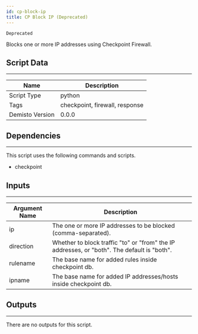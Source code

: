 ```yaml
---
id: cp-block-ip
title: CP Block IP (Deprecated)
---
```


`Deprecated`

Blocks one or more IP addresses using Checkpoint Firewall.

## Script Data
---

| **Name** | **Description** |
| --- | --- |
| Script Type | python |
| Tags | checkpoint, firewall, response |
| Demisto Version | 0.0.0 |

## Dependencies
---
This script uses the following commands and scripts.
* checkpoint

## Inputs
---

| **Argument Name** | **Description** |
| --- | --- |
| ip | The one or more IP addresses to be blocked (comma-separated). |
| direction | Whether to block traffic "to" or "from" the IP addresses, or "both". The default is "both". |
| rulename | The base name for added rules inside checkpoint db. |
| ipname | The base name for added IP addresses/hosts inside checkpoint db. |

## Outputs
---
There are no outputs for this script.
